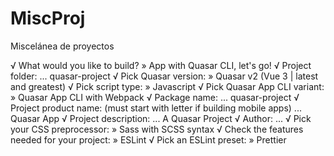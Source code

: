 # MiscProj
Miscelánea de proyectos

√ What would you like to build? » App with Quasar CLI, let's go!
√ Project folder: ... quasar-project
√ Pick Quasar version: » Quasar v2 (Vue 3 | latest and greatest)
√ Pick script type: » Javascript
√ Pick Quasar App CLI variant: » Quasar App CLI with Webpack
√ Package name: ... quasar-project
√ Project product name: (must start with letter if building mobile apps) ... Quasar App
√ Project description: ... A Quasar Project
√ Author: ...
√ Pick your CSS preprocessor: » Sass with SCSS syntax
√ Check the features needed for your project: » ESLint
√ Pick an ESLint preset: » Prettier